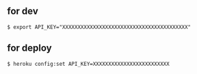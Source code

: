 ## for dev

```
$ export API_KEY="XXXXXXXXXXXXXXXXXXXXXXXXXXXXXXXXXXXXXXXXX"
```

## for deploy

```
$ heroku config:set API_KEY=XXXXXXXXXXXXXXXXXXXXXXXXX
```
